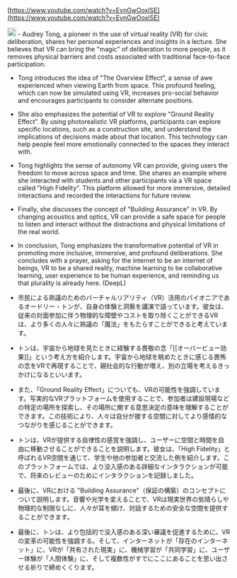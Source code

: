 
[https://www.youtube.com/watch?v=EynGwOoxlSE](https://www.youtube.com/watch?v=EynGwOoxlSE)

<img src='https://scrapbox.io/api/pages/nishio/GPT-4/icon' alt='GPT-4.icon' height="19.5"/>
- Audrey Tong, a pioneer in the use of virtual reality (VR) for civic deliberation, shares her personal experiences and insights in a lecture. She believes that VR can bring the "magic" of deliberation to more people, as it removes physical barriers and costs associated with traditional face-to-face participation.

- Tong introduces the idea of "The Overview Effect", a sense of awe experienced when viewing Earth from space. This profound feeling, which can now be simulated using VR, increases pro-social behavior and encourages participants to consider alternate positions.

- She also emphasizes the potential of VR to explore "Ground Reality Effect". By using photorealistic VR platforms, participants can explore specific locations, such as a construction site, and understand the implications of decisions made about that location. This technology can help people feel more emotionally connected to the spaces they interact with.

- Tong highlights the sense of autonomy VR can provide, giving users the freedom to move across space and time. She shares an example where she interacted with students and other participants via a VR space called "High Fidelity". This platform allowed for more immersive, detailed interactions and recorded the interactions for future review.

- Finally, she discusses the concept of "Building Assurance" in VR. By changing acoustics and optics, VR can provide a safe space for people to listen and interact without the distractions and physical limitations of the real world.

- In conclusion, Tong emphasizes the transformative potential of VR in promoting more inclusive, immersive, and profound deliberations. She concludes with a prayer, asking for the internet to be an internet of beings, VR to be a shared reality, machine learning to be collaborative learning, user experience to be human experience, and reminding us that plurality is already here.
(DeepL)
- 市民による熟議のためのバーチャルリアリティ（VR）活用のパイオニアであるオードリー・トンが、自身の体験と洞察を講演で語っています。彼女は、従来の対面参加に伴う物理的な障壁やコストを取り除くことができるVRは、より多くの人々に熟議の「魔法」をもたらすことができると考えています。

- トンは、宇宙から地球を見たときに経験する畏敬の念「[[オーバービュー効果]]」という考え方を紹介します。宇宙から地球を眺めたときに感じる畏怖の念をVRで再現することで、親社会的な行動が増え、別の立場を考えるきっかけになるといいます。

- また、「Ground Reality Effect」についても、VRの可能性を強調しています。写実的なVRプラットフォームを使用することで、参加者は建設現場などの特定の場所を探索し、その場所に関する意思決定の意味を理解することができます。この技術により、人々は自分が接する空間に対してより感情的なつながりを感じることができます。

- トンは、VRが提供する自律性の感覚を強調し、ユーザーに空間と時間を自由に移動させることができることを説明します。彼女は、「High Fidelity」と呼ばれるVR空間を通じて、学生や他の参加者と交流した例を紹介します。このプラットフォームでは、より没入感のある詳細なインタラクションが可能で、将来のレビューのためにインタラクションを記録しました。

- 最後に、VRにおける "Building Assurance"（保証の構築）のコンセプトについて説明します。音響や光学を変えることで、VRは現実世界の気晴らしや物理的な制限なしに、人々が耳を傾け、対話するための安全な空間を提供することができます。

- 最後に、トンは、より包括的で没入感のある深い審議を促進するために、VRの変革の可能性を強調する。そして、インターネットが「存在のインターネット」に、VRが「共有された現実」に、機械学習が「共同学習」に、ユーザー体験が「人間体験」に、そして複数性がすでにここにあることを思い出させる祈りで締めくくります。
